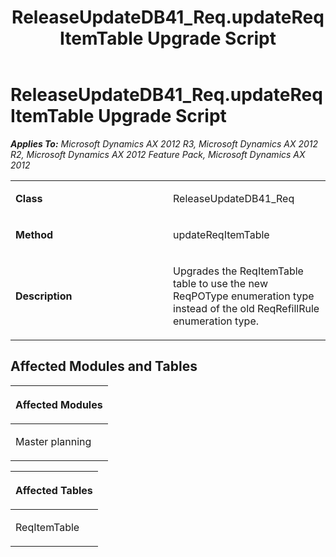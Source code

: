 ﻿---
title: ReleaseUpdateDB41_Req.updateReqItemTable Upgrade Script
TOCTitle: ReleaseUpdateDB41_Req.updateReqItemTable Upgrade Script
ms:assetid: d9ea2ecd-8d99-aad8-66c7-ae0ab3e347ec
ms:mtpsurl: https://msdn.microsoft.com/en-us/library/JJ687130(v=AX.60)
ms:contentKeyID: 49711579
ms.date: 05/18/2015
mtps_version: v=AX.60
---

# ReleaseUpdateDB41\_Req.updateReqItemTable Upgrade Script 


_**Applies To:** Microsoft Dynamics AX 2012 R3, Microsoft Dynamics AX 2012 R2, Microsoft Dynamics AX 2012 Feature Pack, Microsoft Dynamics AX 2012_

<table>
<colgroup>
<col style="width: 50%" />
<col style="width: 50%" />
</colgroup>
<tbody>
<tr class="odd">
<td><p><strong>Class</strong></p></td>
<td><p>ReleaseUpdateDB41_Req</p></td>
</tr>
<tr class="even">
<td><p><strong>Method</strong></p></td>
<td><p>updateReqItemTable</p></td>
</tr>
<tr class="odd">
<td><p><strong>Description</strong></p></td>
<td><p>Upgrades the ReqItemTable table to use the new ReqPOType enumeration type instead of the old ReqRefillRule enumeration type.</p></td>
</tr>
</tbody>
</table>


## Affected Modules and Tables

<table>
<colgroup>
<col style="width: 100%" />
</colgroup>
<thead>
<tr class="header">
<th><p>Affected Modules</p></th>
</tr>
</thead>
<tbody>
<tr class="odd">
<td><p>Master planning</p></td>
</tr>
</tbody>
</table>


<table>
<colgroup>
<col style="width: 100%" />
</colgroup>
<thead>
<tr class="header">
<th><p>Affected Tables</p></th>
</tr>
</thead>
<tbody>
<tr class="odd">
<td><p>ReqItemTable</p></td>
</tr>
</tbody>
</table>

  


